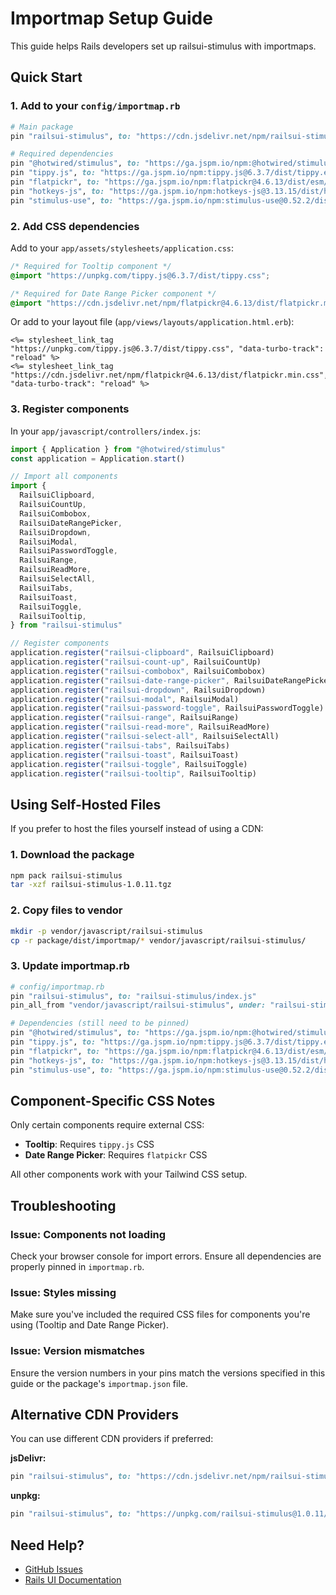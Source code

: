 # Importmap Setup Guide

This guide helps Rails developers set up railsui-stimulus with importmaps.

## Quick Start

### 1. Add to your `config/importmap.rb`

```ruby
# Main package
pin "railsui-stimulus", to: "https://cdn.jsdelivr.net/npm/railsui-stimulus@1.0.11/dist/importmap/index.js"

# Required dependencies
pin "@hotwired/stimulus", to: "https://ga.jspm.io/npm:@hotwired/stimulus@3.2.2/dist/stimulus.js"
pin "tippy.js", to: "https://ga.jspm.io/npm:tippy.js@6.3.7/dist/tippy.esm.js"
pin "flatpickr", to: "https://ga.jspm.io/npm:flatpickr@4.6.13/dist/esm/index.js"
pin "hotkeys-js", to: "https://ga.jspm.io/npm:hotkeys-js@3.13.15/dist/hotkeys.esm.js"
pin "stimulus-use", to: "https://ga.jspm.io/npm:stimulus-use@0.52.2/dist/index.js"
```

### 2. Add CSS dependencies

Add to your `app/assets/stylesheets/application.css`:

```css
/* Required for Tooltip component */
@import "https://unpkg.com/tippy.js@6.3.7/dist/tippy.css";

/* Required for Date Range Picker component */
@import "https://cdn.jsdelivr.net/npm/flatpickr@4.6.13/dist/flatpickr.min.css";
```

Or add to your layout file (`app/views/layouts/application.html.erb`):

```erb
<%= stylesheet_link_tag "https://unpkg.com/tippy.js@6.3.7/dist/tippy.css", "data-turbo-track": "reload" %>
<%= stylesheet_link_tag "https://cdn.jsdelivr.net/npm/flatpickr@4.6.13/dist/flatpickr.min.css", "data-turbo-track": "reload" %>
```

### 3. Register components

In your `app/javascript/controllers/index.js`:

```javascript
import { Application } from "@hotwired/stimulus"
const application = Application.start()

// Import all components
import {
  RailsuiClipboard,
  RailsuiCountUp,
  RailsuiCombobox,
  RailsuiDateRangePicker,
  RailsuiDropdown,
  RailsuiModal,
  RailsuiPasswordToggle,
  RailsuiRange,
  RailsuiReadMore,
  RailsuiSelectAll,
  RailsuiTabs,
  RailsuiToast,
  RailsuiToggle,
  RailsuiTooltip,
} from "railsui-stimulus"

// Register components
application.register("railsui-clipboard", RailsuiClipboard)
application.register("railsui-count-up", RailsuiCountUp)
application.register("railsui-combobox", RailsuiCombobox)
application.register("railsui-date-range-picker", RailsuiDateRangePicker)
application.register("railsui-dropdown", RailsuiDropdown)
application.register("railsui-modal", RailsuiModal)
application.register("railsui-password-toggle", RailsuiPasswordToggle)
application.register("railsui-range", RailsuiRange)
application.register("railsui-read-more", RailsuiReadMore)
application.register("railsui-select-all", RailsuiSelectAll)
application.register("railsui-tabs", RailsuiTabs)
application.register("railsui-toast", RailsuiToast)
application.register("railsui-toggle", RailsuiToggle)
application.register("railsui-tooltip", RailsuiTooltip)
```

## Using Self-Hosted Files

If you prefer to host the files yourself instead of using a CDN:

### 1. Download the package

```bash
npm pack railsui-stimulus
tar -xzf railsui-stimulus-1.0.11.tgz
```

### 2. Copy files to vendor

```bash
mkdir -p vendor/javascript/railsui-stimulus
cp -r package/dist/importmap/* vendor/javascript/railsui-stimulus/
```

### 3. Update importmap.rb

```ruby
# config/importmap.rb
pin "railsui-stimulus", to: "railsui-stimulus/index.js"
pin_all_from "vendor/javascript/railsui-stimulus", under: "railsui-stimulus"

# Dependencies (still need to be pinned)
pin "@hotwired/stimulus", to: "https://ga.jspm.io/npm:@hotwired/stimulus@3.2.2/dist/stimulus.js"
pin "tippy.js", to: "https://ga.jspm.io/npm:tippy.js@6.3.7/dist/tippy.esm.js"
pin "flatpickr", to: "https://ga.jspm.io/npm:flatpickr@4.6.13/dist/esm/index.js"
pin "hotkeys-js", to: "https://ga.jspm.io/npm:hotkeys-js@3.13.15/dist/hotkeys.esm.js"
pin "stimulus-use", to: "https://ga.jspm.io/npm:stimulus-use@0.52.2/dist/index.js"
```

## Component-Specific CSS Notes

Only certain components require external CSS:

- **Tooltip**: Requires `tippy.js` CSS
- **Date Range Picker**: Requires `flatpickr` CSS

All other components work with your Tailwind CSS setup.

## Troubleshooting

### Issue: Components not loading

Check your browser console for import errors. Ensure all dependencies are properly pinned in `importmap.rb`.

### Issue: Styles missing

Make sure you've included the required CSS files for components you're using (Tooltip and Date Range Picker).

### Issue: Version mismatches

Ensure the version numbers in your pins match the versions specified in this guide or the package's `importmap.json` file.

## Alternative CDN Providers

You can use different CDN providers if preferred:

**jsDelivr:**
```ruby
pin "railsui-stimulus", to: "https://cdn.jsdelivr.net/npm/railsui-stimulus@1.0.11/dist/importmap/index.js"
```

**unpkg:**
```ruby
pin "railsui-stimulus", to: "https://unpkg.com/railsui-stimulus@1.0.11/dist/importmap/index.js"
```

## Need Help?

- [GitHub Issues](https://github.com/getrailsui/railsui-stimulus/issues)
- [Rails UI Documentation](https://railsui.com)

